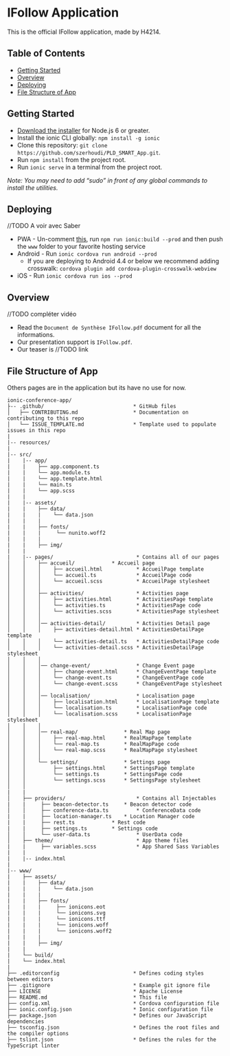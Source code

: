 ﻿# IFollow Application

This is the official IFollow application, made by H4214.

## Table of Contents
 - [Getting Started](#getting-started)
 - [Overview](#overview)
 - [Deploying](#deploying)
 - [File Structure of App](#file-structure-of-app)


## Getting Started

* [Download the installer](https://nodejs.org/) for Node.js 6 or greater.
* Install the ionic CLI globally: `npm install -g ionic`
* Clone this repository: `git clone https://github.com/szerhoudi/PLD_SMART_App.git`.
* Run `npm install` from the project root.
* Run `ionic serve` in a terminal from the project root.

_Note: You may need to add “sudo” in front of any global commands to install the utilities._

## Deploying

//TODO A voir avec Saber
* PWA - Un-comment [this](https://github.com/ionic-team/ionic2-app-base/blob/master/src/index.html#L21), run `npm run ionic:build --prod` and then push the `www` folder to your favorite hosting service
* Android - Run `ionic cordova run android --prod`
  - If you are deploying to Android 4.4 or below we recommend adding crosswalk: `cordova plugin add cordova-plugin-crosswalk-webview`
* iOS - Run `ionic cordova run ios --prod`

## Overview

//TODO compléter vidéo
* Read the `Document de Synthèse IFollow.pdf` document for all the informations. 
* Our presentation support is `IFollow.pdf`.
* Our teaser is //TODO link

## File Structure of App

Others pages are in the application but its have no use for now.
```
ionic-conference-app/
├-- .github/                             * GitHub files
│   ├── CONTRIBUTING.md                  * Documentation on contributing to this repo
│   └── ISSUE_TEMPLATE.md                * Template used to populate issues in this repo
|
|-- resources/
|
|-- src/
|    |-- app/
|    |    ├── app.component.ts
|    |    └── app.module.ts
|    |    └── app.template.html
|    |    └── main.ts
|    |    └── app.scss
|    |
|    |-- assets/
|    |    ├── data/
|    |    |    └── data.json
|    |    |
|    |    ├── fonts/
|    |    |     └── nunito.woff2
|    |    |
|    |    ├── img/
|    |
|    |-- pages/                           * Contains all of our pages
│    │    ├── accueil/			  * Accueil page
│    │    │    ├── accueil.html           * AccueilPage template
│    │    │    └── accueil.ts             * AccueilPage code
│    │    │    └── accueil.scss           * AccueilPage stylesheet
│    │    │
│    │    ├── activities/                 * Activities page
│    │    │    ├── activities.html        * ActivitiesPage template
│    │    │    └── activities.ts          * ActivitiesPage code
│    │    │    └── activities.scss        * ActivitiesPage stylesheet
│    │    │
│    │    │── activities-detail/          * Activities Detail page
│    │    │    ├── activities-detail.html * ActivitiesDetailPage template
│    │    │    └── activities-detail.ts   * ActivitiesDetailPage code
│    │    │    └── activities-detail.scss * ActivitiesDetailPage stylesheet
│    │    │
│    │    │── change-event/               * Change Event page
│    │    │    ├── change-event.html      * ChangeEventPage template
│    │    │    └── change-event.ts        * ChangeEventPage code
│    │    │    └── change-event.scss      * ChangeEventPage stylesheet
│    │    │
│    │    │── localisation/               * Localisation page
│    │    │    ├── localisation.html      * LocalisationPage template
│    │    │    └── localisation.ts        * LocalisationPage code
│    │    │    └── localisation.scss      * LocalisationPage stylesheet
│    │    │
│    │    │── real-map/            	  * Real Map page
│    │    │    ├── real-map.html   	  * RealMapPage template
│    │    │    └── real-map.ts     	  * RealMapPage code
│    │    │    └── real-map.scss   	  * RealMapPage stylesheet
│    │    │
│    │    └── settings/            	  * Settings page
│    │         ├── settings.html   	  * SettingsPage template
│    │         └── settings.ts     	  * SettingsPage code
│    │         └── settings.scss   	  * SettingsPage stylesheet
│    │    
|    |
│    ├── providers/                       * Contains all Injectables
|    |     ├── beacon-detector.ts	  * Beacon detector code
│    │     ├── conference-data.ts         * ConferenceData code
|    |     ├── location-manager.ts	  * Location Manager code
|    |     ├── rest.ts	 		  * Rest code
|    |     ├── settings.ts		  * Settings code
│    │     └── user-data.ts               * UserData code
│    ├── theme/                           * App theme files
|    |     ├── variables.scss             * App Shared Sass Variables
|    |
|    |-- index.html
|
|-- www/
|    ├── assets/
|    |    ├── data/
|    |    |    └── data.json
|    |    |
|    |    ├── fonts/
|    |    |     ├── ionicons.eot
|    |    |     └── ionicons.svg
|    |    |     └── ionicons.ttf
|    |    |     └── ionicons.woff
|    |    |     └── ionicons.woff2
|    |    |
|    |    ├── img/
|    |
|    └── build/
|    └── index.html
|
├── .editorconfig                        * Defines coding styles between editors
├── .gitignore                           * Example git ignore file
├── LICENSE                              * Apache License
├── README.md                            * This file
├── config.xml                           * Cordova configuration file
├── ionic.config.json                    * Ionic configuration file
├── package.json                         * Defines our JavaScript dependencies
├── tsconfig.json                        * Defines the root files and the compiler options
├── tslint.json                          * Defines the rules for the TypeScript linter
```
